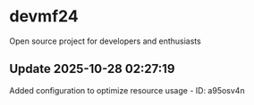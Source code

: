 # devmf24
Open source project for developers and enthusiasts

## Update 2025-10-28 02:27:19
Added configuration to optimize resource usage - ID: a95osv4n

